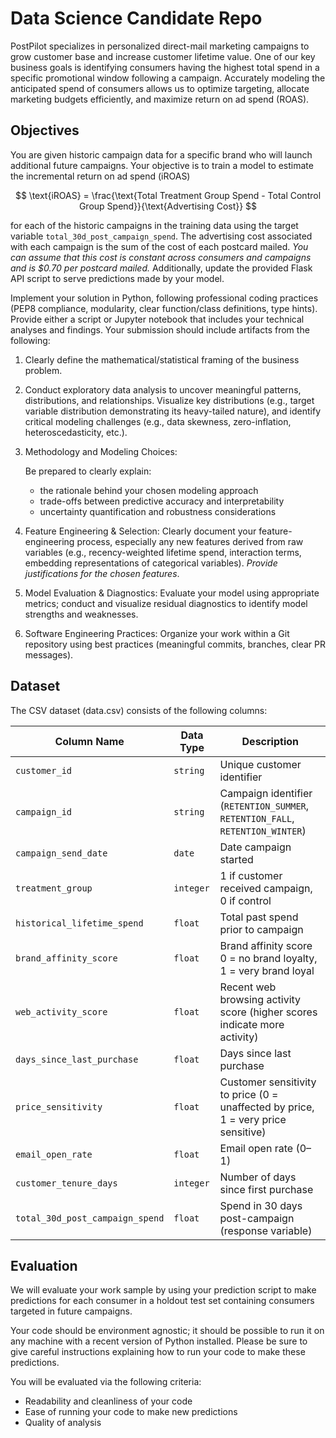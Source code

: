 # Data Science Candidate Repo
PostPilot specializes in personalized direct-mail marketing campaigns to grow customer base and increase customer lifetime value. One of our key business goals is identifying consumers having the highest total spend in a specific promotional window following a campaign. Accurately modeling the anticipated spend of consumers allows us to optimize targeting, allocate marketing budgets efficiently, and maximize return on ad spend (ROAS).


## Objectives
You are given historic campaign data for a specific brand who will launch additional future campaigns. Your objective is to train a model to estimate the incremental return on ad spend (iROAS) 

$$
\text{iROAS} = \frac{\text{Total Treatment Group Spend - Total Control Group Spend}}{\text{Advertising Cost}}
$$

for each of the historic campaigns in the training data using the target variable `total_30d_post_campaign_spend`. The advertising cost associated with each campaign is the sum of the cost of each postcard mailed. _You can assume that this cost is constant across consumers and campaigns and is $0.70 per postcard mailed._ Additionally, update the provided Flask API script to serve predictions made by your model.

Implement your solution in Python, following professional coding practices (PEP8 compliance, modularity, clear function/class definitions, type hints). Provide either a script or Jupyter notebook that includes your technical analyses and findings. Your submission should include artifacts from the following:

1. Clearly define the mathematical/statistical framing of the business problem.

2. Conduct exploratory data analysis to uncover meaningful patterns, distributions, and relationships. Visualize key distributions (e.g., target variable distribution demonstrating its heavy-tailed nature), and identify critical modeling challenges (e.g., data skewness, zero-inflation, heteroscedasticity, etc.).

3. Methodology and Modeling Choices:

    Be prepared to clearly explain:
    - the rationale behind your chosen modeling approach
    - trade-offs between predictive accuracy and interpretability
    - uncertainty quantification and robustness considerations

4. Feature Engineering & Selection:
Clearly document your feature-engineering process, especially any new features derived from raw variables (e.g., recency-weighted lifetime spend, interaction terms, embedding representations of categorical variables). _Provide justifications for the chosen features_.

5. Model Evaluation & Diagnostics:
Evaluate your model using appropriate metrics; conduct and visualize residual diagnostics to identify model strengths and weaknesses.

6. Software Engineering Practices:
Organize your work within a Git repository using best practices (meaningful commits, branches, clear PR messages).

## Dataset

The CSV dataset (data.csv) consists of the following columns:

| Column Name                                | Data Type | Description                                                                    |
| ------------------------------------------ | --------- | ------------------------------------------------------------------------------ |
| `customer_id`                              | `string`  | Unique customer identifier                                                     |
| `campaign_id`                              | `string`  | Campaign identifier (`RETENTION_SUMMER`, `RETENTION_FALL`, `RETENTION_WINTER`) |
| `campaign_send_date`                       | `date`    | Date campaign started                                                          |
| `treatment_group`                          | `integer` | 1 if customer received campaign, 0 if control                     |
| `historical_lifetime_spend`                | `float`   | Total past spend prior to campaign                                             |
| `brand_affinity_score`                     | `float`   | Brand affinity score 0 = no brand loyalty, 1 = very brand loyal                 |
| `web_activity_score`                       | `float`   | Recent web browsing activity score (higher scores indicate more activity)                                            |
| `days_since_last_purchase`                 | `float`   | Days since last purchase                                                       |
| `price_sensitivity`                        | `float`   | Customer sensitivity to price (0 = unaffected by price, 1 = very price sensitive)                                                 |
| `email_open_rate`                 | `float`   | Email open rate (0–1)
| `customer_tenure_days`          | `integer` | Number of days since first purchase                        |
| `total_30d_post_campaign_spend`  | `float`   | Spend in 30 days post-campaign (response variable)                             |


## Evaluation
We will evaluate your work sample by using your prediction script to make predictions for each consumer in a holdout test set containing consumers targeted in future campaigns.

Your code should be environment agnostic; it should be possible to run it on any machine with a recent version of Python installed. Please be sure to give careful instructions explaining how to run your code to make these predictions.  

You will be evaluated via the following criteria:
- Readability and cleanliness of your code
- Ease of running your code to make new predictions
- Quality of analysis
